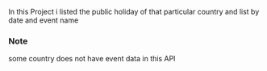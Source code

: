 In this Project i listed the public holiday of that particular country and list by date and event name 

### Note

some country does not have event data in this API 